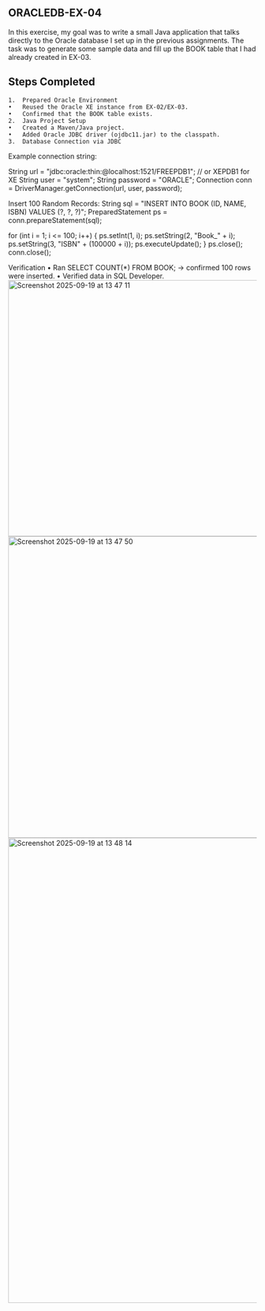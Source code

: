 ## ORACLEDB-EX-04
In this exercise, my goal was to write a small Java application that talks directly to the Oracle database I set up in the previous assignments. The task was to generate some sample data and fill up the BOOK table that I had already created in EX-03.

## Steps Completed
	1.	Prepared Oracle Environment
	•	Reused the Oracle XE instance from EX-02/EX-03.
	•	Confirmed that the BOOK table exists.
	2.	Java Project Setup
	•	Created a Maven/Java project.
	•	Added Oracle JDBC driver (ojdbc11.jar) to the classpath.
	3.	Database Connection via JDBC
Example connection string:

String url = "jdbc:oracle:thin:@localhost:1521/FREEPDB1"; // or XEPDB1 for XE
String user = "system";
String password = "ORACLE";
Connection conn = DriverManager.getConnection(url, user, password);


Insert 100 Random Records:
String sql = "INSERT INTO BOOK (ID, NAME, ISBN) VALUES (?, ?, ?)";
PreparedStatement ps = conn.prepareStatement(sql);

for (int i = 1; i <= 100; i++) {
    ps.setInt(1, i);
    ps.setString(2, "Book_" + i);
    ps.setString(3, "ISBN" + (100000 + i));
    ps.executeUpdate();
}
ps.close();
conn.close();

Verification
	•	Ran SELECT COUNT(*) FROM BOOK; → confirmed 100 rows were inserted.
	•	Verified data in SQL Developer.
 <img width="1417" height="520" alt="Screenshot 2025-09-19 at 13 47 11" src="https://github.com/user-attachments/assets/cf59129a-766b-4dea-a883-a423843136f7" />
 <img width="1512" height="612" alt="Screenshot 2025-09-19 at 13 47 50" src="https://github.com/user-attachments/assets/a1fc9b6a-c962-4a3d-b0c1-bf2bd83a20bd" />
 <img width="1511" height="944" alt="Screenshot 2025-09-19 at 13 48 14" src="https://github.com/user-attachments/assets/4e63e2fa-54da-4385-8448-82f97bded57e" />



